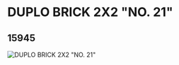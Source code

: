 # DUPLO BRICK 2X2 "NO. 21"
## 15945
![DUPLO BRICK 2X2 "NO. 21"](https://lc-www-live-s.legocdn.com/media/bricks/5/2/6056421.jpg)